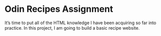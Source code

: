 # Odin Recipes Assignment
It’s time to put all of the HTML knowledge I have been acquiring so far into practice. In this project, I am going to build a basic recipe website.